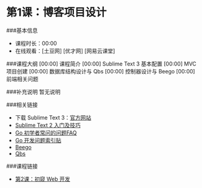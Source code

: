 第1课：博客项目设计
==========================

###基本信息
- 课程时长：00:00
- 在线观看：[土豆网] [优才网] [网易云课堂]

###课程大纲
	[00:00] 课程简介
	[00:00] Sublime Text 3 基本配置
	[00:00] MVC 项目创建
	[00:00] 数据库结构设计与 Qbs
	[00:00] 控制器设计与 Beego
	[00:00] 前端相关问题
	
###补充说明
暂无说明

###相关链接
- 下载 Sublime Text 3：[官方网站](http://www.sublimetext.com/3)
- [Sublime Text 2 入门及技巧](http://lucifr.com/2011/08/31/sublime-text-2-tricks-and-tips/)
- [Go 初学者常问的问题FAQ](http://bbs.studygolang.com/thread-67-1-1.html)
- [Go 开发问题索引贴](http://bbs.mygolang.com/thread-458-1-1.html)
- [Beego](https://github.com/astaxie/beego)
- [Qbs](https://github.com/coocood/qbs)

###课程链接
- [第2课：初窥 Web 开发](../lecture2/lecture2.md)
